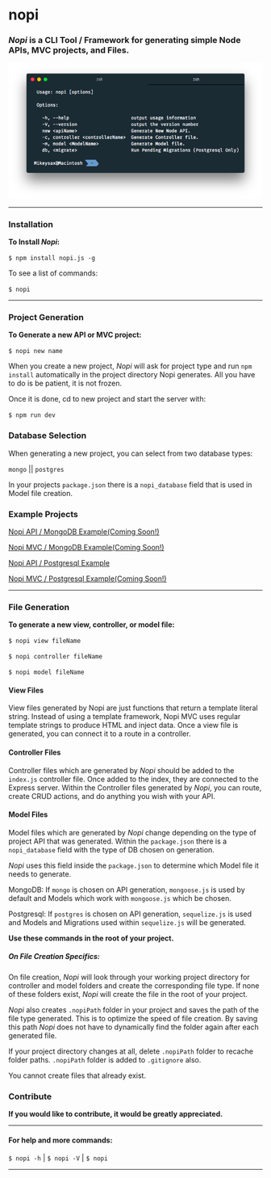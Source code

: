 # nopi
### *Nopi* is a CLI Tool / Framework for generating simple Node APIs, MVC projects, and Files.

![](screenshot.png)
___
### Installation

<strong>To Install *Nopi*:</strong>

```$ npm install nopi.js -g```

To see a list of commands:

```$ nopi```
___
### Project Generation

<strong>To Generate a new API or MVC project:</strong>

```$ nopi new name```

When you create a new project, *Nopi* will ask for project type and run ```npm install``` automatically in the project directory Nopi generates. All you have to do is be patient, it is not frozen.

Once it is done, cd to new project and start the server with:

```$ npm run dev```

### Database Selection

When generating a new project, you can select from two database types:

```mongo``` || ```postgres```

In your projects ```package.json``` there is a ```nopi_database``` field that
is used in Model file creation.

### Example Projects

[Nopi API / MongoDB Example(Coming Soon!)]()

[Nopi MVC / MongoDB Example(Coming Soon!)]()

[Nopi API / Postgresql Example](https://github.com/Mikeysax/nopiPostgresExample)

[Nopi MVC / Postgresql Example(Coming Soon!)]()

___
### File Generation

<strong>To generate a new view, controller, or model file:</strong>

```$ nopi view fileName```

```$ nopi controller fileName```

```$ nopi model fileName```   

#### View Files

View files generated by Nopi are just functions that return a template literal string. Instead of using a template framework, Nopi MVC uses regular template strings to produce HTML and inject data. Once a view file is generated, you can connect it to a route in a controller.

#### Controller Files

Controller files which are generated by *Nopi* should be added to the ```index.js``` controller file. Once added to the index, they are connected to the Express server. Within the Controller files generated by *Nopi*, you can route, create CRUD actions, and do anything you wish with your API.

#### Model Files

Model files which are generated by *Nopi* change depending on the type of project API that was generated. Within the ```package.json``` there is a ```nopi_database``` field with the type of DB chosen on generation.

*Nopi* uses this field inside the ```package.json``` to determine which Model file it needs to generate.

MongoDB: If ```mongo``` is chosen on API generation, ```mongoose.js``` is used by default and Models which work with ```mongoose.js``` which be chosen.

Postgresql: If ```postgres``` is chosen on API generation, ```sequelize.js``` is used and Models and Migrations used within ```sequelize.js``` will be generated.

<strong>Use these commands in the root of your project.</strong>

##### <strong>On File Creation Specifics:</strong>

On file creation, *Nopi* will look through your working project directory for controller and model folders and create the corresponding file type. If none of these folders exist, *Nopi* will create the file in the root of your project.

*Nopi* also creates ```.nopiPath``` folder in your project and saves the path of the file type generated. This is to optimize the speed of file creation. By saving this path *Nopi* does not have to dynamically find the folder again after each generated file.

If your project directory changes at all, delete ```.nopiPath``` folder to recache folder paths. ```.nopiPath``` folder is added to ```.gitignore``` also.

You cannot create files that already exist.

### Contribute
<strong>If you would like to contribute, it would be greatly appreciated.</strong>

___
#### <strong>For help and more commands:</strong>

```$ nopi -h``` | ```$ nopi -V``` | ```$ nopi```

___
